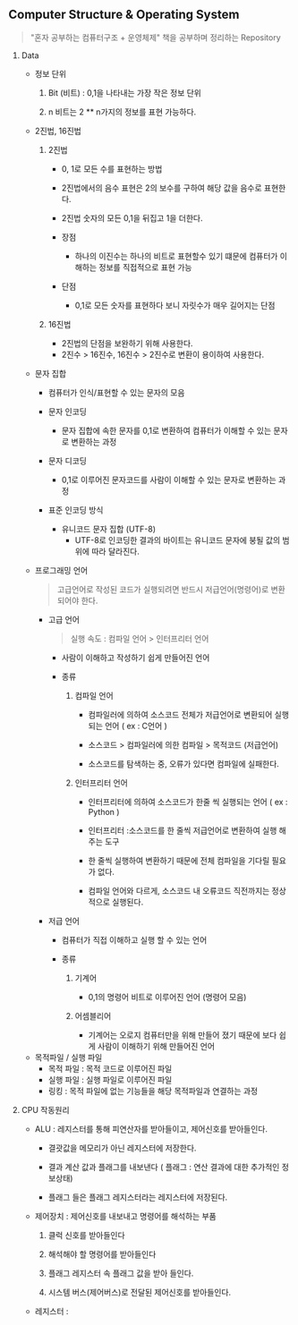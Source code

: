 ## Computer Structure & Operating System

> "혼자 공부하는 컴퓨터구조 + 운영체제" 책을 공부하며 정리하는 Repository

1. Data

   - 정보 단위

     1. Bit (비트) : 0,1을 나타내는 가장 작은 정보 단위

     2. n 비트는 2 \*\* n가지의 정보를 표현 가능하다.

   - 2진법, 16진법

     1. 2진법

        - 0, 1로 모든 수를 표현하는 방법

        - 2진법에서의 음수 표현은 2의 보수를 구하여 해당 값을 음수로 표현한다.

        - 2진법 숫자의 모든 0,1을 뒤집고 1을 더한다.

        - 장점
          - 하나의 이진수는 하나의 비트로 표현할수 있기 떄문에 컴퓨터가 이해하는 정보를 직접적으로 표현 가능
        - 단점
          - 0,1로 모든 숫자를 표현하다 보니 자릿수가 매우 길어지는 단점

     2. 16진법
        - 2진법의 단점을 보완하기 위해 사용한다.
        - 2진수 > 16진수, 16진수 > 2진수로 변환이 용이하여 사용한다.

   - 문자 집합

     - 컴퓨터가 인식/표현할 수 있는 문자의 모음

     - 문자 인코딩

       - 문자 집합에 속한 문자를 0,1로 변환하여 컴퓨터가 이해할 수 있는 문자로 변환하는 과정

     - 문자 디코딩
       - 0,1로 이루어진 문자코드를 사람이 이해할 수 있는 문자로 변환하는 과정
     - 표준 인코딩 방식
       - 유니코드 문자 집합 (UTF-8)
         - UTF-8로 인코딩한 결과의 바이트는 유니코드 문자에 붕될 값의 범위에 따라 달라진다.

   - 프로그래밍 언어

     > 고급언어로 작성된 코드가 실행되려면 반드시 저급언어(명령어)로 변환되어야 한다.

     - 고급 언어

       > 실행 속도 : 컴파일 언어 > 인터프리터 언어

       - 사람이 이해하고 작성하기 쉽게 만들어진 언어
       - 종류

         1. 컴파일 언어

            - 컴파일러에 의하여 소스코드 전체가 저급언어로 변환되어 실행되는 언어 ( ex :
              C언어 )

            - 소스코드 > 컴파일러에 의한 컴파일 > 목적코드 (저급언어)

            - 소스코드를 탐색하는 중, 오류가 있다면 컴파일에 실패한다.

         2. 인터프리터 언어

            - 인터프리터에 의하여 소스코드가 한줄 씩 실행되는 언어 ( ex : Python )

            - 인터프리터 :소스코드를 한 줄씩 저급언어로 변환하여 실행 해 주는 도구

            - 한 줄씩 실행하여 변환하기 때문에 전체 컴파일을 기다릴 필요가 없다.

            - 컴파일 언어와 다르게, 소스코드 내 오류코드 직전까지는 정상적으로 실행된다.

     - 저급 언어

       - 컴퓨터가 직접 이해하고 실행 할 수 있는 언어

       - 종류

         1. 기계어

            - 0,1의 명령어 비트로 이루어진 언어 (명령어 모음)

         2. 어셈블리어

            - 기계어는 오로지 컴퓨터만을 위해 만들어 졌기 때문에 보다 쉽게 사람이 이해하기 위해 만들어진 언어

   * 목적파일 / 실행 파일
     - 목적 파일 : 목적 코드로 이루어진 파일
     - 실행 파일 : 실행 파일로 이루어진 파일
     - 링킹 : 목적 파일에 없는 기능들을 해당 목적파일과 연결하는 과정

2. CPU 작동원리

   - ALU : 레지스터를 통해 피연산자를 받아들이고, 제어신호를 받아들인다.

     - 결괏값을 메모리가 아닌 레지스터에 저장한다.

     - 결과 계산 값과 플래그를 내보낸다 ( 플래그 : 연산 결과에 대한 추가적인 정보상태)

     - 플래그 들은 플래그 레지스터라는 레지스터에 저장된다.

   - 제어장치 : 제어신호를 내보내고 명령어를 해석하는 부품

     1. 클럭 신호를 받아들인다

     2. 해석해야 할 명령어를 받아들인다

     3. 플래그 레지스터 속 플래그 값을 받아 들인다.

     4. 시스템 버스(제어버스)로 전달된 제어신호를 받아들인다.

   - 레지스터 :
